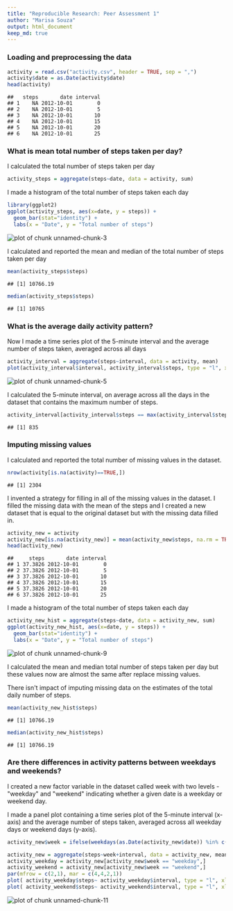 ```yaml
---
title: "Reproducible Research: Peer Assessment 1"
author: "Marisa Souza"
output: html_document
keep_md: true
---
```


### Loading and preprocessing the data

```r
activity = read.csv("activity.csv", header = TRUE, sep = ",")
activity$date = as.Date(activity$date)
head(activity)
```

```
##   steps       date interval
## 1    NA 2012-10-01        0
## 2    NA 2012-10-01        5
## 3    NA 2012-10-01       10
## 4    NA 2012-10-01       15
## 5    NA 2012-10-01       20
## 6    NA 2012-10-01       25
```

### What is mean total number of steps taken per day?
I calculated the total number of steps taken per day

```r
activity_steps = aggregate(steps~date, data = activity, sum)
```

I made a histogram of the total number of steps taken each day

```r
library(ggplot2)
ggplot(activity_steps, aes(x=date, y = steps)) + 
  geom_bar(stat="identity") + 
  labs(x = "Date", y = "Total number of steps")
```

![plot of chunk unnamed-chunk-3](figure/unnamed-chunk-3-1.png)

I calculated and reported the mean and median of the total number of steps taken per day

```r
mean(activity_steps$steps)
```

```
## [1] 10766.19
```

```r
median(activity_steps$steps)
```

```
## [1] 10765
```

### What is the average daily activity pattern?

Now I made a time series plot of the 5-minute interval and the average number of steps taken, averaged across all days


```r
activity_interval = aggregate(steps~interval, data = activity, mean)
plot(activity_interval$interval, activity_interval$steps, type = "l", xlab = "Interval", ylab = "Average number of steps")
```

![plot of chunk unnamed-chunk-5](figure/unnamed-chunk-5-1.png)

I calculated the 5-minute interval, on average across all the days in the dataset that contains the maximum number of steps.


```r
activity_interval[activity_interval$steps == max(activity_interval$steps),]$interval
```

```
## [1] 835
```

### Imputing missing values

I calculated and reported the total number of missing values in the dataset.

```r
nrow(activity[is.na(activity)==TRUE,])
```

```
## [1] 2304
```

I invented a strategy for filling in all of the missing values in the dataset. I filled the missing data with the mean of the steps and I created a new dataset that is equal to the original dataset but with the missing data filled in.

```r
activity_new = activity
activity_new[is.na(activity_new)] = mean(activity_new$steps, na.rm = TRUE)
head(activity_new)
```

```
##     steps       date interval
## 1 37.3826 2012-10-01        0
## 2 37.3826 2012-10-01        5
## 3 37.3826 2012-10-01       10
## 4 37.3826 2012-10-01       15
## 5 37.3826 2012-10-01       20
## 6 37.3826 2012-10-01       25
```

I made a histogram of the total number of steps taken each day 

```r
activity_new_hist = aggregate(steps~date, data = activity_new, sum)
ggplot(activity_new_hist, aes(x=date, y = steps)) + 
  geom_bar(stat="identity") + 
  labs(x = "Date", y = "Total number of steps")
```

![plot of chunk unnamed-chunk-9](figure/unnamed-chunk-9-1.png)

I calculated the mean and median total number of steps taken per day but these values now are almost the same after replace missing values.

There isn't impact of imputing missing data on the estimates of the total daily number of steps.


```r
mean(activity_new_hist$steps)
```

```
## [1] 10766.19
```

```r
median(activity_new_hist$steps)
```

```
## [1] 10766.19
```

### Are there differences in activity patterns between weekdays and weekends?

I created a new factor variable in the dataset called week with two levels - "weekday" and "weekend" indicating whether a given date is a weekday or weekend day.

I made a panel plot containing a time series plot of the 5-minute interval (x-axis) and the average number of steps taken, averaged across all weekday days or weekend days (y-axis).


```r
activity_new$week = ifelse(weekdays(as.Date(activity_new$date)) %in% c("Saturday","Sunday"), "weekend", "weekday")

activity_new = aggregate(steps~week+interval, data = activity_new, mean)
activity_weekday = activity_new[activity_new$week == "weekday",]
activity_weekend = activity_new[activity_new$week == "weekend",]
par(mfrow = c(2,1), mar = c(4,4,2,1))
plot( activity_weekday$steps~ activity_weekday$interval, type = "l", xlab = "Interval", ylab = "Average number of steps", main = "Weekday", ylim = c(0,max(activity_new$steps)))
plot( activity_weekend$steps~ activity_weekend$interval, type = "l", xlab = "Interval", ylab = "Average number of steps", main = "Weekend", ylim = c(0,max(activity_new$steps)))
```

![plot of chunk unnamed-chunk-11](figure/unnamed-chunk-11-1.png)
